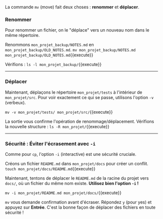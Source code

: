 La commande `mv` (move) fait deux choses : **renommer** et **déplacer**.

### Renommer

Pour renommer un fichier, on le "déplace" vers un nouveau nom dans le même répertoire.

Renommons `mon_projet_backup/NOTES.md` en `mon_projet_backup/OLD_NOTES.md`.
`mv mon_projet_backup/NOTES.md mon_projet_backup/OLD_NOTES.md`{{execute}}

Vérifions :
`ls -l mon_projet_backup/`{{execute}}

---

### Déplacer

Maintenant, déplaçons le répertoire `mon_projet/tests` à l'intérieur de `mon_projet/src`. Pour voir exactement ce qui se passe, utilisons l'option `-v` (verbeux).

`mv -v mon_projet/tests/ mon_projet/src/`{{execute}}

La sortie vous confirme l'opération de renommage/déplacement. Vérifions la nouvelle structure :
`ls -R mon_projet/`{{execute}}

---

### Sécurité : Éviter l'écrasement avec `-i`

Comme pour `cp`, l'option `-i` (interactive) est une sécurité cruciale.

Créons un fichier `README.md` dans `mon_projet/docs` pour créer un conflit.
`touch mon_projet/docs/README.md`{{execute}}

Maintenant, tentons de déplacer le `README.md` de la racine du projet vers `docs/`, où un fichier du même nom existe. **Utilisez bien l'option `-i` !**

`mv -i mon_projet/README.md mon_projet/docs/`{{execute}}

`mv` vous demande confirmation avant d'écraser. Répondez `y` (pour yes) et appuyez sur **Entrée**. C'est la bonne façon de déplacer des fichiers en toute sécurité !